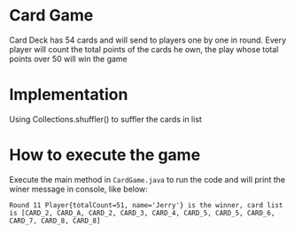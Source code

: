 # Card Game

Card Deck has 54 cards and will send to players one by one in round. Every player will count the total points of the cards he own, the play whose total points over 50 will win the game    

# Implementation
Using Collections.shuffler() to suffler the cards in list

# How to execute the game
Execute the main method in `CardGame.java` to run the code and will print the winer message in console, like below:
```
Round 11 Player{totalCount=51, name='Jerry'} is the winner, card list is [CARD_2, CARD_A, CARD_2, CARD_3, CARD_4, CARD_5, CARD_5, CARD_6, CARD_7, CARD_8, CARD_8]
```
